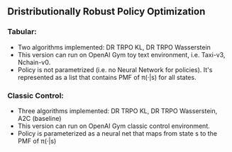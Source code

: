 ## Dristributionally Robust Policy Optimization 

### Tabular: 
* Two algorithms implemented: DR TRPO KL, DR TRPO Wasserstein
* This version can run on OpenAI Gym toy text environment, i.e. Taxi-v3, Nchain-v0.
* Policy is not parametrized (i.e. no Neural Network for policies). It's represented as a list that contains PMF of π(·|s) for all states. 

### Classic Control: 
* Three algorithms implemented: DR TRPO KL, DR TRPO Wasserstein, A2C (baseline)
* This version can run on OpenAI Gym classic control environment. 
* Policy is parameterized as a neural net that maps from state s to the PMF of π(·|s) 
